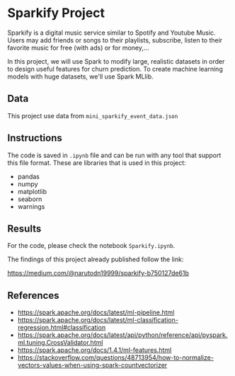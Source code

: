 # Sparkify Project
Sparkify is a digital music service similar to Spotify and Youtube Music. Users may add friends or songs to their playlists, subscribe, listen to their favorite music for free (with ads) or for money,...

In this project, we will use Spark to modify large, realistic datasets in order to design useful features for churn prediction. To create machine learning models with huge datasets, we'll use Spark MLlib.

## Data

This project use data from  ```mini_sparkify_event_data.json```

## Instructions
The code is saved in ```.ipynb``` file and can be run with any tool that support this file format. These are libraries that is used in this project:

- pandas
- numpy
- matplotlib
- seaborn
- warnings

## Results
For the code, please check the notebook ```Sparkify.ipynb```.

The findings of this project already published follow the link:

https://medium.com/@narutodn19999/sparkify-b750127de61b

## References
- https://spark.apache.org/docs/latest/ml-pipeline.html
- https://spark.apache.org/docs/latest/ml-classification-regression.html#classification
- https://spark.apache.org/docs/latest/api/python/reference/api/pyspark.ml.tuning.CrossValidator.html
- https://spark.apache.org/docs/1.4.1/ml-features.html
- https://stackoverflow.com/questions/48713954/how-to-normalize-vectors-values-when-using-spark-countvectorizer
